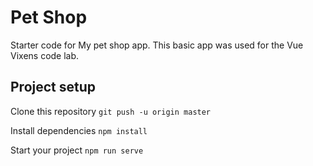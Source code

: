 # Pet Shop

Starter code for My pet shop app. This basic app was used for the Vue Vixens code lab.

## Project setup

Clone this repository `git push -u origin master`

Install dependencies `npm install`

Start your project `npm run serve`


